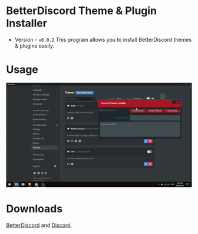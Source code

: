 # BetterDiscord Theme & Plugin Installer
- Version - `v0.0.2`
This program allows you to install BetterDiscord themes & plugins easily.

# Usage
<img src=".assets/discordthemeinstallerusage.gif"/>

# Downloads
[BetterDiscord](https://betterdiscord.app/) and [Discord](https://discord.com/download).
